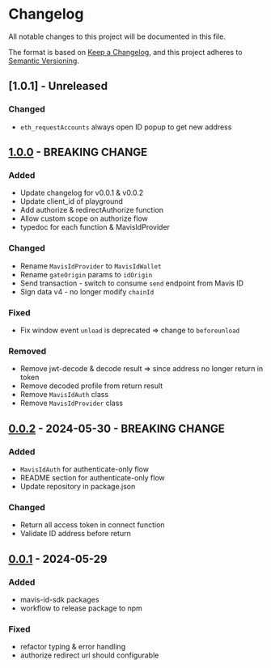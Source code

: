# Changelog

All notable changes to this project will be documented in this file.

The format is based on [Keep a Changelog](https://keepachangelog.com/en/1.0.0/),
and this project adheres to [Semantic Versioning](https://semver.org/spec/v2.0.0.html).

## [1.0.1] - Unreleased

### Changed

- `eth_requestAccounts` always open ID popup to get new address

## [1.0.0] - BREAKING CHANGE

### Added

- Update changelog for v0.0.1 & v0.0.2
- Update client_id of playground
- Add authorize & redirectAuthorize function
- Allow custom scope on authorize flow
- typedoc for each function & MavisIdProvider

### Changed

- Rename `MavisIdProvider` to `MavisIdWallet`
- Rename `gateOrigin` params to `idOrigin`
- Send transaction - switch to consume `send` endpoint from Mavis ID
- Sign data v4 - no longer modify `chainId`

### Fixed

- Fix window event `unload` is deprecated => change to `beforeunload`

### Removed

- Remove jwt-decode & decode result => since address no longer return in token
- Remove decoded profile from return result
- Remove `MavisIdAuth` class
- Remove `MavisIdProvider` class

## [0.0.2] - 2024-05-30 - BREAKING CHANGE

### Added

- `MavisIdAuth` for authenticate-only flow
- README section for authenticate-only flow
- Update repository in package.json

### Changed

- Return all access token in connect function
- Validate ID address before return

## [0.0.1] - 2024-05-29

### Added

- mavis-id-sdk packages
- workflow to release package to npm

### Fixed

- refactor typing & error handling
- authorize redirect url should configurable

[unreleased]: https://github.com/skymavis/mavis-id-js/compare/mavis-id-sdk@v1.0.0...HEAD
[1.0.0]: https://github.com/skymavis/mavis-id-js/compare/mavis-id-sdk@v0.0.2...mavis-id-sdk@v1.0.0
[0.0.2]: https://github.com/skymavis/mavis-id-js/compare/mavis-id-sdk@v0.0.1...mavis-id-sdk@v0.0.2
[0.0.1]: https://github.com/skymavis/mavis-id-js/releases/tag/mavis-id-sdk@v0.0.1
